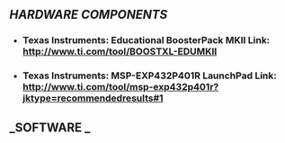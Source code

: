 ## **_HARDWARE COMPONENTS_**
- ### **Texas Instruments: Educational BoosterPack MKII** Link: http://www.ti.com/tool/BOOSTXL-EDUMKII
- ### **Texas Instruments: MSP-EXP432P401R LaunchPad** Link:  http://www.ti.com/tool/msp-exp432p401r?jktype=recommendedresults#1

## **_SOFTWARE _**
